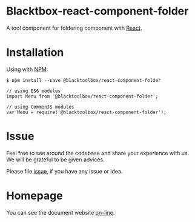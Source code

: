 # Blacktbox-react-component-folder

A tool component for foldering component with [React](https://facebook.github.io/react).

# Installation

Using with [NPM](https://www.npmjs.com/):

    $ npm install --save @blacktoolbox/react-component-folder

    // using ES6 modules
    import Menu from '@blacktoolbox/react-component-folder';

    // using CommonJS modules
    var Menu = require('@blacktoolbox/react-component-folder');

# Issue

Feel free to see around the codebase and share your experience with us. We will be grateful to be given advices. 

Please file [issue](https://github.com/BlackToolBoxLaboratory/react-component-folder/issues), if you have any issue or idea.

# Homepage

You can see the document website [on-line](https://blacktoolboxlaboratory.github.io/react/v2/#/applications/component_folder/).
